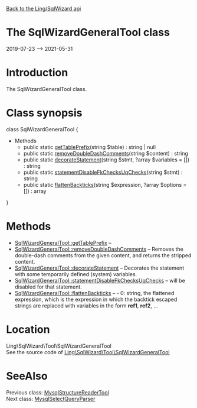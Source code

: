 [Back to the Ling/SqlWizard api](https://github.com/lingtalfi/SqlWizard/blob/master/doc/api/Ling/SqlWizard.md)



The SqlWizardGeneralTool class
================
2019-07-23 --> 2021-05-31






Introduction
============

The SqlWizardGeneralTool class.



Class synopsis
==============


class <span class="pl-k">SqlWizardGeneralTool</span>  {

- Methods
    - public static [getTablePrefix](https://github.com/lingtalfi/SqlWizard/blob/master/doc/api/Ling/SqlWizard/Tool/SqlWizardGeneralTool/getTablePrefix.md)(string $table) : string | null
    - public static [removeDoubleDashComments](https://github.com/lingtalfi/SqlWizard/blob/master/doc/api/Ling/SqlWizard/Tool/SqlWizardGeneralTool/removeDoubleDashComments.md)(string $content) : string
    - public static [decorateStatement](https://github.com/lingtalfi/SqlWizard/blob/master/doc/api/Ling/SqlWizard/Tool/SqlWizardGeneralTool/decorateStatement.md)(string $stmt, ?array $variables = []) : string
    - public static [statementDisableFkChecksUqChecks](https://github.com/lingtalfi/SqlWizard/blob/master/doc/api/Ling/SqlWizard/Tool/SqlWizardGeneralTool/statementDisableFkChecksUqChecks.md)(string $stmt) : string
    - public static [flattenBackticks](https://github.com/lingtalfi/SqlWizard/blob/master/doc/api/Ling/SqlWizard/Tool/SqlWizardGeneralTool/flattenBackticks.md)(string $expression, ?array $options = []) : array

}






Methods
==============

- [SqlWizardGeneralTool::getTablePrefix](https://github.com/lingtalfi/SqlWizard/blob/master/doc/api/Ling/SqlWizard/Tool/SqlWizardGeneralTool/getTablePrefix.md) &ndash; 
- [SqlWizardGeneralTool::removeDoubleDashComments](https://github.com/lingtalfi/SqlWizard/blob/master/doc/api/Ling/SqlWizard/Tool/SqlWizardGeneralTool/removeDoubleDashComments.md) &ndash; Removes the double-dash comments from the given content, and returns the stripped content.
- [SqlWizardGeneralTool::decorateStatement](https://github.com/lingtalfi/SqlWizard/blob/master/doc/api/Ling/SqlWizard/Tool/SqlWizardGeneralTool/decorateStatement.md) &ndash; Decorates the statement with some temporarily defined (system) variables.
- [SqlWizardGeneralTool::statementDisableFkChecksUqChecks](https://github.com/lingtalfi/SqlWizard/blob/master/doc/api/Ling/SqlWizard/Tool/SqlWizardGeneralTool/statementDisableFkChecksUqChecks.md) &ndash; will be disabled for that statement.
- [SqlWizardGeneralTool::flattenBackticks](https://github.com/lingtalfi/SqlWizard/blob/master/doc/api/Ling/SqlWizard/Tool/SqlWizardGeneralTool/flattenBackticks.md) &ndash; - 0: string, the flattened expression, which is the expression in which the backtick escaped strings are replaced with variables in the form __ref1__, __ref2__, ...





Location
=============
Ling\SqlWizard\Tool\SqlWizardGeneralTool<br>
See the source code of [Ling\SqlWizard\Tool\SqlWizardGeneralTool](https://github.com/lingtalfi/SqlWizard/blob/master/Tool/SqlWizardGeneralTool.php)



SeeAlso
==============
Previous class: [MysqlStructureReaderTool](https://github.com/lingtalfi/SqlWizard/blob/master/doc/api/Ling/SqlWizard/Tool/MysqlStructureReaderTool.md)<br>Next class: [MysqlSelectQueryParser](https://github.com/lingtalfi/SqlWizard/blob/master/doc/api/Ling/SqlWizard/Util/MysqlSelectQueryParser.md)<br>
